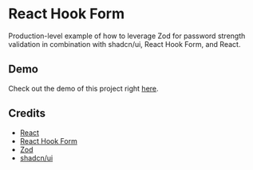 # React Hook Form

Production-level example of how to leverage Zod for password strength validation in combination with shadcn/ui, React Hook Form, and React.

## Demo

Check out the demo of this project right [here](https://vanjazeli.github.io/zod-password-strength-validation/).

## Credits

- [React](https://react.dev/)
- [React Hook Form](https://react-hook-form.com/)
- [Zod](https://zod.dev/)
- [shadcn/ui](https://ui.shadcn.com/)
